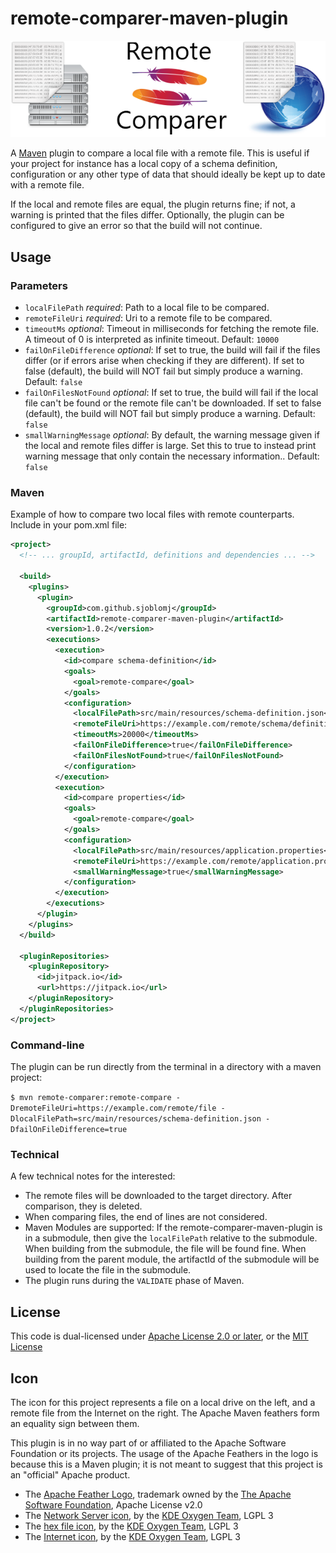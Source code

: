 # remote-comparer-maven-plugin

![remote-comparer-maven-plugin](remote-comparer-maven-plugin.png)

A [Maven](https://maven.apache.org) plugin to compare a local file with a remote file. This is useful if your project for instance has a local copy of a schema definition, configuration or any other type of data that should ideally be kept up to date with a remote file.

If the local and remote files are equal, the plugin returns fine; if not, a warning is printed that the files differ. Optionally, the plugin can be configured to give an error so that the build will not continue.

## Usage

### Parameters
* `localFilePath` _required_: Path to a local file to be compared.
* `remoteFileUri` _required_: Uri to a remote file to be compared.
* `timeoutMs` _optional_: Timeout in milliseconds for fetching the remote file. A timeout of 0 is interpreted as infinite timeout. Default: `10000`
* `failOnFileDifference` _optional_: If set to true, the build will fail if the files differ (or if errors arise when checking if they are different). If set to false (default), the build will NOT fail but simply produce a warning. Default: `false`
* `failOnFilesNotFound` _optional_: If set to true, the build will fail if the local file can't be found or the remote file can't be downloaded. If set to false (default), the build will NOT fail but simply produce a warning. Default: `false`
* `smallWarningMessage` _optional_: By default, the warning message given if the local and remote files differ is large. Set this to true to instead print warning message that only contain the necessary information.. Default: `false`

### Maven
Example of how to compare two local files with remote counterparts.
Include in your pom.xml file:

```xml
<project>
  <!-- ... groupId, artifactId, definitions and dependencies ... -->

  <build>
    <plugins>
      <plugin>
        <groupId>com.github.sjoblomj</groupId>
        <artifactId>remote-comparer-maven-plugin</artifactId>
        <version>1.0.2</version>
        <executions>
          <execution>
            <id>compare schema-definition</id>
            <goals>
              <goal>remote-compare</goal>
            </goals>
            <configuration>
              <localFilePath>src/main/resources/schema-definition.json</localFilePath>
              <remoteFileUri>https://example.com/remote/schema/definition</remoteFileUri>
              <timeoutMs>20000</timeoutMs>
              <failOnFileDifference>true</failOnFileDifference>
              <failOnFilesNotFound>true</failOnFilesNotFound>
            </configuration>
          </execution>
          <execution>
            <id>compare properties</id>
            <goals>
              <goal>remote-compare</goal>
            </goals>
            <configuration>
              <localFilePath>src/main/resources/application.properties</localFilePath>
              <remoteFileUri>https://example.com/remote/application.properties</remoteFileUri>
              <smallWarningMessage>true</smallWarningMessage>
            </configuration>
          </execution>
        </executions>
      </plugin>
    </plugins>
  </build>

  <pluginRepositories>
    <pluginRepository>
      <id>jitpack.io</id>
      <url>https://jitpack.io</url>
    </pluginRepository>
  </pluginRepositories>
</project>
```

### Command-line
The plugin can be run directly from the terminal in a directory with a maven project:

`$ mvn remote-comparer:remote-compare -DremoteFileUri=https://example.com/remote/file -DlocalFilePath=src/main/resources/schema-definition.json -DfailOnFileDifference=true`

### Technical
A few technical notes for the interested:
* The remote files will be downloaded to the target directory. After comparison, they is deleted.
* When comparing files, the end of lines are not considered.
* Maven Modules are supported: If the remote-comparer-maven-plugin is in a submodule, then give the `localFilePath` relative to the submodule. When building from the submodule, the file will be found fine. When building from the parent module, the artifactId of the submodule will be used to locate the file in the submodule.
* The plugin runs during the `VALIDATE` phase of Maven.


## License
This code is dual-licensed under [Apache License 2.0 or later](LICENSE), or the [MIT License](LICENSE-MIT)

## Icon
The icon for this project represents a file on a local drive on the left, and a remote file from the Internet on the right. The Apache Maven feathers form an equality sign between them.

This plugin is in no way part of or affiliated to the Apache Software Foundation or its projects. The usage of the Apache Feathers in the logo is because this is a Maven plugin; it is not meant to suggest that this project is an "official" Apache product.

* The [Apache Feather Logo](https://commons.wikimedia.org/wiki/File:Apache_Feather_Logo.svg), trademark owned by the [The Apache Software Foundation](https://www.apache.org/), Apache License v2.0
* The [Network Server icon](https://commons.wikimedia.org/wiki/File:Oxygen480-places-network-server.svg), by the [KDE Oxygen Team](https://github.com/KDE/oxygen-icons5/blob/master/AUTHORS), LGPL 3
* The [hex file icon](https://commons.wikimedia.org/wiki/File:Oxygen15.04.1-text-x-hex.svg), by the [KDE Oxygen Team](https://github.com/KDE/oxygen-icons5/blob/master/AUTHORS), LGPL 3
* The [Internet icon](https://commons.wikimedia.org/wiki/File:Oxygen480-categories-applications-internet.svg), by the [KDE Oxygen Team](https://github.com/KDE/oxygen-icons5/blob/master/AUTHORS), LGPL 3
